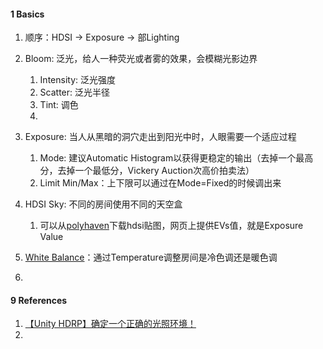 

#### 1 Basics

1. 顺序：HDSI → Exposure  → 部Lighting



1. Bloom: 泛光，给人一种荧光或者雾的效果，会模糊光影边界
   1. Intensity: 泛光强度
   2. Scatter: 泛光半径
   3. Tint: 调色
   4. 
2. Exposure: 当人从黑暗的洞穴走出到阳光中时，人眼需要一个适应过程
   1. Mode: 建议Automatic Histogram以获得更稳定的输出（去掉一个最高分，去掉一个最低分，Vickery Auction次高价拍卖法）
   2. Limit Min/Max：上下限可以通过在Mode=Fixed的时候调出来
3. HDSI Sky: 不同的房间使用不同的天空盒
   1. 可以从[polyhaven](https://polyhaven.com/hdris)下载hdsi贴图，网页上提供EVs值，就是Exposure Value
4. [White Balance](https://docs.unity3d.com/Packages/com.unity.render-pipelines.high-definition@13.1/manual/Post-Processing-White-Balance.html)：通过Temperature调整房间是冷色调还是暖色调
5. 













#### 9 References

1. [【Unity HDRP】确定一个正确的光照环境！](https://www.bilibili.com/video/BV1ze411g7PF)
2. 